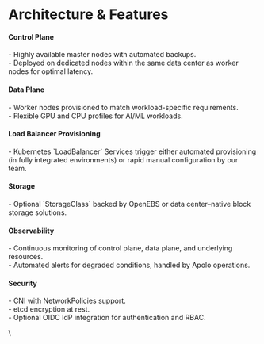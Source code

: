 # Architecture & Features

#### Control Plane

\- Highly available master nodes with automated backups.\
\- Deployed on dedicated nodes within the same data center as worker nodes for optimal latency.

#### Data Plane

\- Worker nodes provisioned to match workload-specific requirements.\
\- Flexible GPU and CPU profiles for AI/ML workloads.

#### Load Balancer Provisioning

\- Kubernetes \`LoadBalancer\` Services trigger either automated provisioning (in fully integrated environments) or rapid manual configuration by our team.

#### Storage

\- Optional \`StorageClass\` backed by OpenEBS or data center–native block storage solutions.

#### Observability

\- Continuous monitoring of control plane, data plane, and underlying resources.\
\- Automated alerts for degraded conditions, handled by Apolo operations.

#### Security

\- CNI with NetworkPolicies support.\
\- etcd encryption at rest.\
\- Optional OIDC IdP integration for authentication and RBAC.

\

